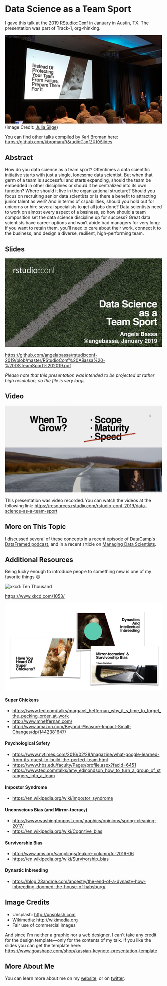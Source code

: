 
# Data Science as a Team Sport
I gave this talk at the [2019 RStudio::Conf](https://www.rstudio.com/conference/) in January in Austin, TX. The presentation was part of Track-1, org-thinking. 

![ABassa - RStudioConf_19](https://github.com/angelabassa/rstudioconf-2019/blob/master/RStudioConf%20ABassa%20-%20DSTeamSport%202019.jpg)
(Image Credit: [Julia Silge](https://twitter.com/juliasilge/status/1086322390873841665))

You can find other talks compiled by [Karl Broman](https://twitter.com/kbroman) here: https://github.com/kbroman/RStudioConf2019Slides


## Abstract
How do you data science as a team sport? Oftentimes a data scientific initiative starts with just a single, lonesome data scientist. But when that germ of a team is successful and starts expanding, should the team be embedded in other disciplines or should it be centralized into its own function? Where should it live in the organizational structure? Should you focus on recruiting senior data scientists or is there a benefit to attracting junior talent as well? And in terms of capabilities, should you hold out for unicorns or hire several specialists to get all jobs done? Data scientists need to work on almost every aspect of a business, so how should a team composition set the data science discipline up for success? Great data scientists have career options and won’t abide bad managers for very long: if you want to retain them, you’ll need to care about their work, connect it to the business, and design a diverse, resilient, high-performing team.


## Slides
![ABassa - RStudioConf_19 slides](https://github.com/angelabassa/rstudioconf-2019/blob/master/RStudioConf%20ABassa%20-%20DSTeamSport%202019%20slides.png)

https://github.com/angelabassa/rstudioconf-2019/blob/master/RStudioConf%20ABassa%20-%20DSTeamSport%202019.pdf

_Please note that this presentation was intended to be projected at rather high resolution, so the file is very large._


## Video
![ABassa - RStudioConf_19 screenshot](https://github.com/angelabassa/rstudioconf-2019/blob/master/RStudioConf%20ABassa%20-%20DSTeamSport%202019%20screenshot.png)

This presentation was video recorded. You can watch the videos at the following link: https://resources.rstudio.com/rstudio-conf-2019/data-science-as-a-team-sport


## More on This Topic

I discussed several of these concepts in a recent episode of [DataCamp's DataFramed podcast](https://www.datacamp.com/community/podcast/managing-data-science-teams), and in a recent article on [Managing Data Scientists](https://hbr.org/2018/10/managing-a-data-science-team).


## Additional Resources

Being lucky enough to introduce people to something new is one of my favorite things 😄

![xkcd: Ten Thousand](https://imgs.xkcd.com/comics/ten_thousand.png)

https://www.xkcd.com/1053/

![ABassa - RStudioConf_19 slides more](https://github.com/angelabassa/rstudioconf-2019/blob/master/RStudioConf%20ABassa%20-%20DSTeamSport%202019%20slides%20more.png)

#### Super Chickens
* https://www.ted.com/talks/margaret_heffernan_why_it_s_time_to_forget_the_pecking_order_at_work
* http://www.mheffernan.com/
* http://www.amazon.com/Beyond-Measure-Impact-Small-Changes/dp/1442381647/

#### Psychological Safety
* https://www.nytimes.com/2016/02/28/magazine/what-google-learned-from-its-quest-to-build-the-perfect-team.html
* https://www.hbs.edu/faculty/Pages/profile.aspx?facId=6451
* https://www.ted.com/talks/amy_edmondson_how_to_turn_a_group_of_strangers_into_a_team

#### Impostor Syndrome
* https://en.wikipedia.org/wiki/Impostor_syndrome

#### Unconscious Bias (and Mirror-tocracy)
* https://www.washingtonpost.com/graphics/opinions/spring-cleaning-2017/
* https://en.wikipedia.org/wiki/Cognitive_bias

#### Survivorship Bias
* http://www.ams.org/samplings/feature-column/fc-2016-06
* https://en.wikipedia.org/wiki/Survivorship_bias

#### Dynastic Inbreeding
* https://blog.23andme.com/ancestry/the-end-of-a-dynasty-how-inbreeding-doomed-the-house-of-habsburg/


## Image Credits
* Unsplash: http://unsplash.com
* Wikimedia: http://wikimedia.org
* Fair use of commercial images

And since I'm neither a graphic nor a web designer, I can't take any credit for the design template—only for the contents of my talk. If you like the slides you can get the template here: https://www.goashape.com/shop/kaspian-keynote-presentation-template


## More About Me

You can learn more about me on my [website](https://www.angelabassa.com/), or on [twitter](https://twitter.com/angebassa).
